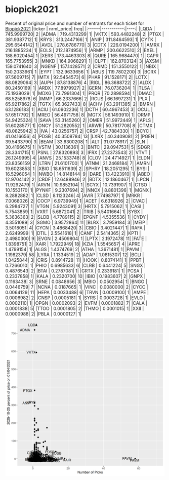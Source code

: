 # biopick2021
Percent of original price and number of entrants for each ticket for [Biopick2021](https://twitter.com/hashtag/Biopick2021)
|ticker |  nrml_price| freq|
|:------|-----------:|----:|
|LQDA   | 745.9999720|    2|
|ADMA   | 719.4313299|    1|
|VKTX   | 593.4482248|    2|
|PTGX   | 381.9387712|    1|
|KRYS   | 313.2447166|    1|
|ANIP   | 311.8464593|    1|
|CYTK   | 295.6544142|    1|
|AVDL   | 278.6786770|    3|
|CDTX   | 226.0194200|    1|
|AMRX   | 216.1885234|    1|
|EOLS   | 212.1874956|    1|
|ARMP   | 200.6622510|    2|
|EXEL   | 188.6020454|    1|
|XERS   | 173.4463303|    8|
|QURE   | 165.9684470|    1|
|CAPR   | 165.7753955|    3|
|MNKD   | 164.9068291|    1|
|CLPT   | 162.8703124|    3|
|AXSM   | 159.0741640|    3|
|NGENF  | 157.1428571|    2|
|CRMD   | 151.3550122|    1|
|NBIX   | 150.2033961|    1|
|EYPT   | 132.9633656|    1|
|ABUS   | 119.7802200|    3|
|BCRX   |  97.5609715|    7|
|IMTX   |  92.5454573|    6|
|PHAR   |  91.1528171|    2|
|LCTX   |  88.0829064|    3|
|AUPH   |  87.8138876|    4|
|RIGL   |  86.3688722|    2|
|ALDX   |  80.2450169|    1|
|ARDX   |  77.8979927|    2|
|GERN   |  76.0736204|    1|
|TLSA   |  75.1938029|    1|
|MDXG   |  73.7991304|    1|
|PRQR   |  70.2898594|    1|
|DMAC   |  68.5258978|    6|
|IMMP   |  66.2337666|    2|
|RCUS   |  66.1697231|    1|
|PLX    |  65.9217862|    2|
|TGTX   |  65.3627433|    8|
|ACHV   |  63.2911385|    2|
|BMRN   |  63.1286183|    1|
|ACIU   |  61.0902236|    1|
|DCTH   |  60.4967453|    3|
|OCUL   |  57.6517792|    1|
|MREO   |  56.4971758|    8|
|MGTX   |  56.1493910|    1|
|ORMP   |  54.9425324|    1|
|SAVA   |  53.3145260|    2|
|OMER   |  51.9972449|    1|
|APLS   |  51.6028577|    1|
|ONCY   |  51.2820552|    1|
|ARWR   |  50.7817708|    8|
|CTMX   |  48.0825942|    3|
|IVA    |  43.0256757|    2|
|CRSP   |  42.7884330|    1|
|BCYC   |  41.0416656|    4|
|PDSB   |  40.3508784|   13|
|LXRX   |  40.3409081|    2|
|PGEN   |  39.5433790|    3|
|BEAM   |  33.6300208|    1|
|ALT    |  31.0778917|    2|
|SLN    |  30.4166675|    1|
|VSTM   |  30.1136361|    3|
|BNTC   |  29.0947531|    5|
|SDGR   |  28.3341715|    1|
|PSNL   |  27.8320893|    3|
|IFRX   |  27.2373543|    2|
|VTVT   |  26.1249995|    4|
|ANVS   |  25.1533748|    8|
|CLOV   |  24.4714927|    1|
|ELDN   |  23.8356159|    2|
|LTRN   |  21.6101700|    1|
|ATNM   |  21.2468184|    7|
|AMRN   |  19.6023853|    1|
|XBIO   |  18.6511639|    2|
|SPHRY  |  18.2051295|    1|
|BYSI   |  16.5296054|    1|
|NWBO   |  14.8148144|    9|
|DARE   |  13.4223910|    1|
|ABEO   |  12.9704142|    2|
|CRDF   |  12.6488946|    2|
|BDTX   |  12.1860467|    1|
|LPCN   |  11.9292479|    1|
|ARVN   |  10.9852104|    1|
|SCYX   |  10.7391907|    1|
|CTSO   |  10.1553170|    1|
|PYNKF  |   9.2307694|    2|
|NNOX   |   8.8801396|    1|
|MGNX   |   8.2882882|    1|
|CLSD   |   8.1123246|    4|
|AVIR   |   7.7498797|    1|
|MRKR   |   7.0068026|    2|
|COCP   |   6.9739949|    1|
|ACET   |   6.6318926|    2|
|CVAC   |   6.2984727|    1|
|VTGN   |   5.9243091|    3|
|HRTX   |   5.7915062|    1|
|CASI   |   5.7543859|    1|
|VXRT   |   5.6872041|    2|
|TRIB   |   5.5401664|    1|
|SYBX   |   5.3636363|    2|
|SLDB   |   4.7789115|    2|
|EPGNF  |   4.5355536|    1|
|CYDY   |   4.3551089|    3|
|SGMO   |   3.9572864|   11|
|BLRX   |   3.7959184|    3|
|MEIP   |   3.5018051|    4|
|CYCN   |   3.4868420|    3|
|CBIO   |   3.4021447|    1|
|RAFA   |   2.6249999|    1|
|DTIL   |   2.5541618|    1|
|CANF   |   2.5414365|    2|
|KPTI   |   2.4980300|    9|
|EVGN   |   2.4509804|    1|
|LPTX   |   2.1972478|   11|
|FATE   |   1.8398751|    3|
|XAIR   |   1.7922949|   18|
|KZIA   |   1.5545657|    4|
|APRE   |   1.4799154|    1|
|ALGS   |   1.4374769|    2|
|ATHA   |   1.3671481|    1|
|PAVM   |   1.1982379|   58|
|LYRA   |   1.1334519|    2|
|ADAP   |   1.0815307|   12|
|BCLI   |   1.0425844|    3|
|CRIS   |   0.8914728|   11|
|HOOK   |   0.8074141|    1|
|PPBT   |   0.7266010|    1|
|PHIO   |   0.6985633|    6|
|CLRB   |   0.6441224|    5|
|SNGX   |   0.4876543|    2|
|BTAI   |   0.2787081|    1|
|GRTX   |   0.2339181|    1|
|PCSA   |   0.2337858|    1|
|KALA   |   0.2320700|   10|
|IBIO   |   0.1983607|    2|
|GNPX   |   0.1163438|    3|
|SRNE   |   0.0848656|    3|
|MBIO   |   0.0502954|    1|
|BNGO   |   0.0446759|    7|
|NCNA   |   0.0187665|    1|
|VINC   |   0.0080000|    2|
|CYCC   |   0.0064129|   11|
|HEPA   |   0.0033488|    6|
|TRVN   |   0.0009100|    1|
|AMPE   |   0.0006982|    2|
|CNSP   |   0.0005181|    1|
|SYRS   |   0.0003728|    1|
|EVLO   |   0.0002110|    1|
|OPGN   |   0.0002093|    2|
|EVFM   |   0.0001882|    7|
|CALA   |   0.0001838|    5|
|TTOO   |   0.0001805|    2|
|THMO   |   0.0001015|    1|
|XXII   |   0.0000988|    2|
|PBLA   |   0.0000127|    1|
![retvspicks](biopicks.png?raw=true)

